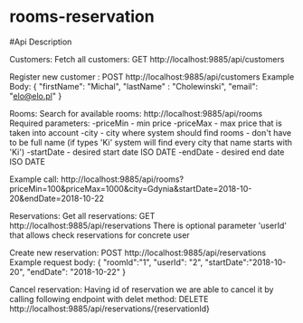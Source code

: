 # rooms-reservation


#Api Description


Customers:
Fetch all customers: 
GET http://localhost:9885/api/customers

Register new customer : 
POST http://localhost:9885/api/customers
Example Body:
    {
      "firstName": "Michal",
      "lastName" : "Cholewinski",
      "email": "elo@elo.pl"
    }


Rooms:
Search for available rooms:
http://localhost:9885/api/rooms
Required parameters:
-priceMin - min price
-priceMax - max price that is taken into account
-city - city where system should find rooms - don't have to be full name (if types 'Ki' system will find every city that name starts with 'Ki')
-startDate - desired start date ISO DATE
-endDate  - desired end date ISO DATE




Example call:
http://localhost:9885/api/rooms?priceMin=100&priceMax=1000&city=Gdynia&startDate=2018-10-20&endDate=2018-10-22

Reservations:
Get all reservations:
GET http://localhost:9885/api/reservations
There is optional parameter 'userId' that allows check reservations for concrete user


Create new reservation:
POST http://localhost:9885/api/reservations
Example request body:
{
	"roomId":"1",
	"userId": "2",
	"startDate":"2018-10-20",
	"endDate": "2018-10-22"
}


Cancel reservation:
Having id of reservation we are able to cancel it by calling following endpoint with delet method:
DELETE http://localhost:9885/api/reservations/{reservationId}